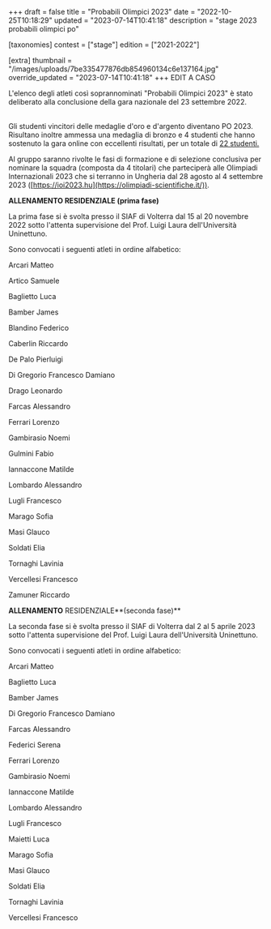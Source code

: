 +++
draft = false
title = "Probabili Olimpici 2023"
date = "2022-10-25T10:18:29"
updated = "2023-07-14T10:41:18"
description = "stage 2023 probabili olimpici po"

[taxonomies]
contest = ["stage"]
edition = ["2021-2022"]

[extra]
thumbnail = "/images/uploads/7be335477876db854960134c6e137164.jpg"
override_updated = "2023-07-14T10:41:18"
+++
EDIT A CASO

L'elenco degli atleti così soprannominati "Probabili Olimpici 2023" è stato deliberato alla conclusione della gara nazionale del 23 settembre 2022.

<br/>Gli studenti vincitori delle medaglie d'oro e d'argento diventano PO 2023. Risultano inoltre ammessa una medaglia di bronzo e 4 studenti che hanno sostenuto la gara online con eccellenti risultati, per un totale di [22 studenti.](/oldsite/224/PO_2023_-_sito.xlsx)

Al gruppo saranno rivolte le fasi di formazione e di selezione conclusiva per nominare la squadra (composta da 4 titolari) che parteciperà alle Olimpiadi Internazionali 2023 che si terranno in Ungheria dal 28 agosto al 4 settembre 2023 ([https://ioi2023.hu](https://olimpiadi-scientifiche.it/)).

**ALLENAMENTO RESIDENZIALE (prima fase)**

La prima fase si è svolta presso il SIAF di Volterra dal 15 al 20 novembre 2022 sotto l'attenta supervisione del Prof. Luigi Laura dell'Università Uninettuno.

Sono convocati i seguenti atleti in ordine alfabetico:

Arcari Matteo

Artico Samuele

Baglietto Luca

Bamber James

Blandino Federico

Caberlin Riccardo

De Palo Pierluigi

Di Gregorio Francesco Damiano

Drago Leonardo

Farcas Alessandro

Ferrari Lorenzo

Gambirasio Noemi

Gulmini Fabio

Iannaccone Matilde

Lombardo Alessandro

Lugli Francesco

Marago Sofia

Masi Glauco

Soldati Elia

Tornaghi Lavinia

Vercellesi Francesco

Zamuner Riccardo

**ALLENAMENTO** RESIDENZIALE**(seconda fase)** 

La seconda fase si è svolta presso il SIAF di Volterra dal 2 al 5 aprile 2023 sotto l'attenta supervisione del Prof. Luigi Laura dell'Università Uninettuno.

Sono convocati i seguenti atleti in ordine alfabetico:

Arcari Matteo

Baglietto Luca

Bamber James

Di Gregorio Francesco Damiano

Farcas Alessandro

Federici Serena

Ferrari Lorenzo

Gambirasio Noemi

Iannaccone Matilde

Lombardo Alessandro

Lugli Francesco

Maietti Luca

Marago Sofia

Masi Glauco

Soldati Elia

Tornaghi Lavinia

Vercellesi Francesco
